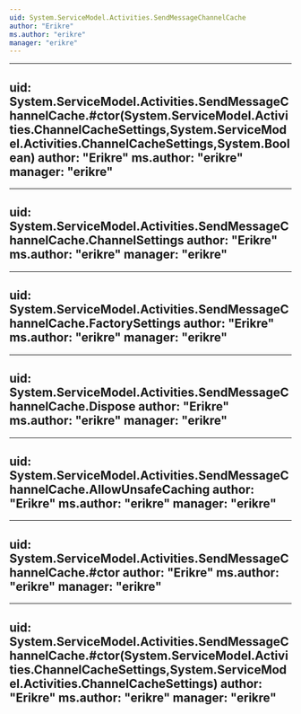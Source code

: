 ```yaml
---
uid: System.ServiceModel.Activities.SendMessageChannelCache
author: "Erikre"
ms.author: "erikre"
manager: "erikre"
---
```


---
uid: System.ServiceModel.Activities.SendMessageChannelCache.#ctor(System.ServiceModel.Activities.ChannelCacheSettings,System.ServiceModel.Activities.ChannelCacheSettings,System.Boolean)
author: "Erikre"
ms.author: "erikre"
manager: "erikre"
---

---
uid: System.ServiceModel.Activities.SendMessageChannelCache.ChannelSettings
author: "Erikre"
ms.author: "erikre"
manager: "erikre"
---

---
uid: System.ServiceModel.Activities.SendMessageChannelCache.FactorySettings
author: "Erikre"
ms.author: "erikre"
manager: "erikre"
---

---
uid: System.ServiceModel.Activities.SendMessageChannelCache.Dispose
author: "Erikre"
ms.author: "erikre"
manager: "erikre"
---

---
uid: System.ServiceModel.Activities.SendMessageChannelCache.AllowUnsafeCaching
author: "Erikre"
ms.author: "erikre"
manager: "erikre"
---

---
uid: System.ServiceModel.Activities.SendMessageChannelCache.#ctor
author: "Erikre"
ms.author: "erikre"
manager: "erikre"
---

---
uid: System.ServiceModel.Activities.SendMessageChannelCache.#ctor(System.ServiceModel.Activities.ChannelCacheSettings,System.ServiceModel.Activities.ChannelCacheSettings)
author: "Erikre"
ms.author: "erikre"
manager: "erikre"
---
